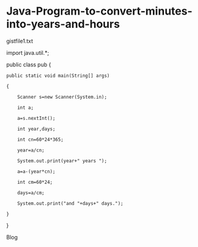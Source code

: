 # Java-Program-to-convert-minutes-into-years-and-hours







 

 





gistfile1.txt

import java.util.*;

public class pub {

	public static void main(String[] args) 

	{

		Scanner s=new Scanner(System.in);

		int a;

		a=s.nextInt();

		int year,days;

		int cn=60*24*365;

		year=a/cn;

		System.out.print(year+" years ");

		a=a-(year*cn);

		int cm=60*24;

		days=a/cm;

		System.out.print("and "+days+" days.");

	}

}





 

























Blog

